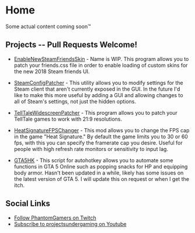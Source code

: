 # Home
Some actual content coming soon&trade;

## Projects -- Pull Requests Welcome!
* [EnableNewSteamFriendsSkin](https://github.com/PhantomGamers/EnableNewSteamFriendsSkin) - Name is WIP. This program allows you to patch your friends.css file in order to enable loading of custom skins for the new 2018 Steam friends UI.

* [SteamConfigPatcher](https://github.com/PhantomGamers/SteamConfigPatcher) - This utility allows you to modify settings for the Steam client that aren't currently exposed in the GUI. In the future I'd like to make this more useful by adding a GUI and allowing changes to all of Steam's settings, not just the hidden options.

* [TellTaleWidescreenPatcher](https://github.com/PhantomGamers/TellTaleWidescreenPatcher) - This program allows you to patch your TellTale games to work with 21:9 resolutions.

* [HeatSignatureFPSChanger](https://github.com/PhantomGamers/HeatSignatureFPSChanger) - This mod allows you to change the FPS cap in the game "Heat Signature." By default the game limits you to 30 or 60 fps, with this you can specify the framerate cap you desire. Useful for people with high refresh rate monitors or sensitivity to input lag.

* [GTA5HK](https://github.com/PhantomGamers/GTA5HK) - This script for autohotkey allows you to automate some functions in GTA 5 Online such as popping snacks for HP and equipping body armor. Hasn't been updated in a while, likely has some issues on the latest version of GTA 5. I will update this on request or when I get the itch.


## Social Links
* [Follow PhantomGamers on Twitch](https://twitch.tv/phantomgamers)
* [Subscribe to projectsundergaming on Youtube](https://youtube.com/projectsundergaming)
